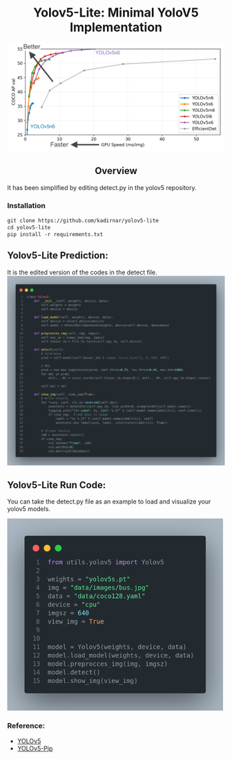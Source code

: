 <div align="center">
<h1>
  Yolov5-Lite: Minimal YoloV5 Implementation
</h1>
<img src="doc/readme_yolov5.png" alt="Yolov5-Lite" width="800">
</div>

## <div align="center">Overview</div>

It has been simplified by editing detect.py in the yolov5 repository.

### Installation

```
git clone https://github.com/kadirnar/yolov5-lite
cd yolov5-lite
pip install -r requirements.txt
```

## Yolov5-Lite Prediction: 
It is the edited version of the codes in the detect file.
<img src="doc/yolov5.jpg" alt="Yolov5-Lite" width="800">


## Yolov5-Lite Run Code:
You can take the detect.py file as an example to load and visualize your yolov5 models.

<img src="doc/yolov5_run.jpg" alt="Yolov5-Lite" width="500">


### Reference:

 - [YOLOv5](https://github.com/ultralytics/yolov5)
 - [YOLOv5-Pip](https://github.com/fcakyon/yolov5-pip)

